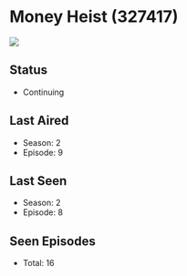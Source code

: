 # Money Heist (327417)

<img src="https://dg31sz3gwrwan.cloudfront.net/poster/327417/1376108-0-optimized.jpg" />

## Status
* Continuing
## Last Aired
* Season: 2
* Episode: 9
## Last Seen
* Season: 2
* Episode: 8
## Seen Episodes
* Total: 16
